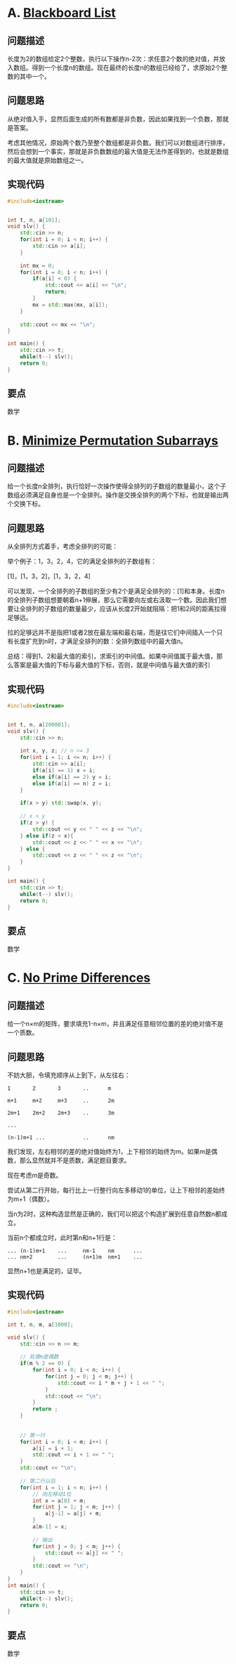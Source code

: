 # A. [Blackboard List](https://codeforces.com/problemset/problem/1838/A)

## 问题描述

长度为2的数组给定2个整数，执行以下操作n-2次：求任意2个数的绝对值，并放入数组。得到一个长度n的数组。现在最终的长度n的数组已经给了，求原始2个整数的其中一个。



## 问题思路

从绝对值入手，显然后面生成的所有数都是非负数，因此如果找到一个负数，那就是答案。

考虑其他情况，原始两个数乃至整个数组都是非负数。我们可以对数组进行排序，然后会想到一个事实，那就是非负数数组的最大值是无法作差得到的，也就是数组的最大值就是原始数组之一。



## 实现代码

```c++
#include<iostream>


int t, n, a[101];
void slv() {
	std::cin >> n;
	for(int i = 0; i < n; i++) {
		std::cin >> a[i];
	}
	
	int mx = 0;
	for(int i = 0; i < n; i++) {
		if(a[i] < 0) {
			std::cout << a[i] << "\n";
			return;
		}
		mx = std::max(mx, a[i]);
	}
	
	std::cout << mx << "\n";
}

int main() {
	std::cin >> t;
	while(t--) slv();
	return 0;
}
```



## 要点

数学



# B. [Minimize Permutation Subarrays](https://codeforces.com/problemset/problem/1838/B)

## 问题描述

给一个长度n全排列，执行恰好一次操作使得全排列的子数组的数量最小，这个子数组必须满足自身也是一个全排列。操作是交换全排列的两个下标，也就是输出两个交换下标。



## 问题思路

从全排列方式着手，考虑全排列的可能：

举个例子：1，3，2，4，它的满足全排列的子数组有：

[1]，[1，3，2]，[1，3，2，4]

可以发现，一个全排列的子数组的至少有2个是满足全排列的：[1]和本身。长度n的全排列子数组想要朝着n+1伸展，那么它需要向左或右汲取一个数。因此我们想要让全排列的子数组的数量最少，应该从长度2开始就阻隔：把1和2间的距离拉得足够远。

拉的足够远并不是指把1或者2放在最左端和最右端，而是往它们中间插入一个只有长度扩充到n时，才满足全排列的数：全排列数组中的最大值n。

总结：得到1、2和最大值的索引，求索引的中间值。如果中间值属于最大值，那么答案是最大值的下标与最大值的下标，否则，就是中间值与最大值的索引



## 实现代码

```c++
#include<iostream>


int t, n, a[200001];
void slv() {
	std::cin >> n;
	
	int x, y, z; // n >= 3
	for(int i = 1; i <= n; i++) {
		std::cin >> a[i];
		if(a[i] == 1) x = i;
		else if(a[i] == 2) y = i;
		else if(a[i] == n) z = i;
	}
	
	if(x > y) std::swap(x, y);
	
	// x < y
	if(z > y) {
		std::cout << y << " " << z << "\n";
	} else if(z < x){
		std::cout << z << " " << x << "\n";
	} else {
		std::cout << z << " " << z << "\n";
	}
}

int main() {
	std::cin >> t;
	while(t--) slv();
	return 0;
}
```



## 要点

数学

# C. [No Prime Differences](https://codeforces.com/problemset/problem/1838/C)

## 问题描述

给一个n×m的矩阵，要求填充1-n×m，并且满足任意相邻位置的差的绝对值不是一个质数。



## 问题思路

不妨大胆，令填充顺序从上到下，从左往右：

	1		2		3		..		m
	
	m+1		m+2		m+3 	.. 		2m
	
	2m+1	2m+2	2m+3	..		3m
	
	...
	
	(n-1)m+1 ...			..		nm

我们发现，左右相邻的差的绝对值始终为1，上下相邻的始终为m。如果m是偶数，那么显然就并不是质数，满足题目要求。

现在考虑m是奇数。

尝试从第二行开始，每行比上一行整行向左多移动1的单位，让上下相邻的差始终为m+1（偶数）。

当n为2时，这种构造显然是正确的，我们可以把这个构造扩展到任意自然数n都成立。

当前n个都成立时，此时第n和n+1行是：

```
... (n-1)m+1 	... 	nm-1	nm		...
... nm+2		...	 	(n+1)m 	nm+1	...
```

显然n+1也是满足的，证毕。



## 实现代码

```c++
#include<iostream>

int t, n, m, a[1000];

void slv() {
	std::cin >> n >> m;
	
	// 处理m是偶数 
	if(m % 2 == 0) {
		for(int i = 0; i < n; i++) {
			for(int j = 0; j < m; j++) {
				std::cout << i * m + j + 1 << " ";
			}
			std::cout << "\n";
		}
		return ;
	}
	
	
	// 第一行 
	for(int i = 0; i < m; i++) {
		a[i] = i + 1;
		std::cout << i + 1 << " ";
	}
	std::cout << "\n";
	
	// 第二行以后 
	for(int i = 1; i < n; i++) {
		// 向左移动1位
		int x = a[0] + m;
		for(int j = 1; j < m; j++) {
			a[j-1] = a[j] + m;
		}
		a[m-1] = x;
		
		// 输出
		for(int j = 0; j < m; j++) {
			std::cout << a[j] << " ";
		} 
		std::cout << "\n";
	}
}
int main() {
	std::cin >> t;
	while(t--) slv();
	return 0;
} 
```



## 要点

数学